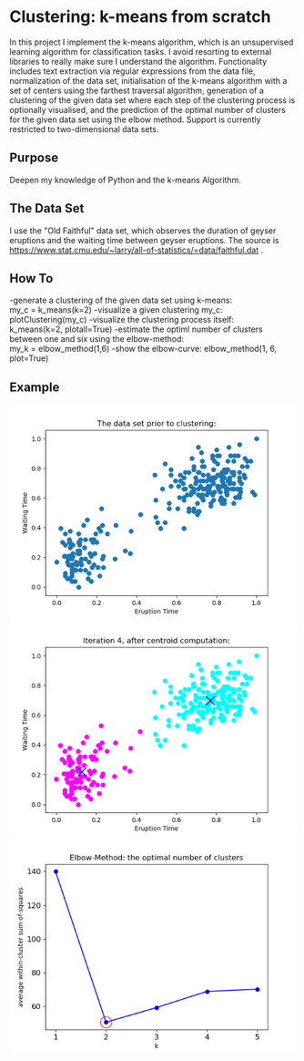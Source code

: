 # Clustering: k-means from scratch
In this project I implement the k-means algorithm, which is an unsupervised learning algorithm for classification tasks. I avoid resorting to external libraries to really make sure I understand the algorithm. Functionality includes text extraction via regular expressions from the data file, normalization of the data set, initialisation of the k-means algorithm with a set of centers using the farthest traversal algorithm, generation of a clustering of the given data set where each step of the clustering process is optionally visualised, and the prediction of the optimal number of clusters for the given data set using the elbow method. Support is currently restricted to two-dimensional data sets. 

## Purpose
Deepen my knowledge of Python and the k-means Algorithm.

## The Data Set
I use the "Old Faithful" data set, which observes the duration of geyser eruptions and the waiting time between geyser eruptions. The source is https://www.stat.cmu.edu/~larry/all-of-statistics/=data/faithful.dat .

## How To
-generate a clustering of the given data set using k-means:\
my_c = k_means(k=2)
-visualize a given clustering my_c:\
plotClustering(my_c)
-visualize the clustering process itself:\
k_means(k=2, plotall=True)
-estimate the optiml number of clusters between one and six using the elbow-method:\
my_k = elbow_method(1,6)
-show the elbow-curve:
elbow_method(1, 6, plot=True)

## Example
![Screenshot](/docs/images/prior.png)
![Screenshot](/docs/images/clustering.png)
![Screenshot](/docs/images/elbow.png)